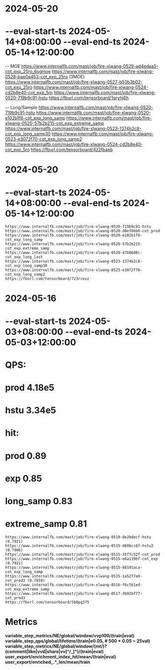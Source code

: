 # 2024-05-20
# --eval-start-ts 2024-05-14+08:00:00 --eval-end-ts 2024-05-14+12:00:00

-- MOE
https://www.internalfb.com/mast/job/fire-xlwang-0529-ad4edaa5-cot_exp_25ro_6sgmoe
https://www.internalfb.com/mast/job/fire-xlwang-0528-bae0a453-cot_exp_25ro (3MOE)
https://www.internalfb.com/mast/job/fire-xlwang-0527-b53b3b02-cot_exp_25ro
https://www.internalfb.com/mast/job/fire-xlwang-0524-cd2b8e40-cot_exp_5ro
https://www.internalfb.com/mast/job/fire-xlwang-0520-719b9c91-hstu
https://fburl.com/tensorboard/1qryhj6h


-- Long/Sample
https://www.internalfb.com/mast/job/fire-xlwang-0520-719b9c91-hstu
https://www.internalfb.com/mast/job/fire-xlwang-0520-e102b1f8-cot_exp_long_samp
https://www.internalfb.com/mast/job/fire-xlwang-0520-57b2b215-cot_exp_extreme_samp
https://www.internalfb.com/mast/job/fire-xlwang-0523-1374b2c8-cot_exp_long_samp30
https://www.internalfb.com/mast/job/fire-xlwang-0523-e3072f70-cot_exp_long_samp2
https://www.internalfb.com/mast/job/fire-xlwang-0524-cd2b8e40-cot_exp_5ro
https://fburl.com/tensorboard/4z2fbaeb

# 2024-05-20
# --eval-start-ts 2024-05-14+08:00:00 --eval-end-ts 2024-05-14+12:00:00
```
https://www.internalfb.com/mast/job/fire-xlwang-0520-719b9c91-hstu
https://www.internalfb.com/mast/job/fire-xlwang-0520-d0ef0eb0-cot_prod
https://www.internalfb.com/mast/job/fire-xlwang-0520-e102b1f8-cot_exp_long_samp
https://www.internalfb.com/mast/job/fire-xlwang-0520-57b2b215-cot_exp_extreme_samp
https://www.internalfb.com/mast/job/fire-xlwang-0520-4768608c-cot_exp_long_last
https://www.internalfb.com/mast/job/fire-xlwang-0523-1374b2c8-cot_exp_long_samp30
https://www.internalfb.com/mast/job/fire-xlwang-0523-e3072f70-cot_exp_long_samp2
https://fburl.com/tensorboard/7z3rcevz
```

# 2024-05-16
# --eval-start-ts 2024-05-03+08:00:00 --eval-end-ts 2024-05-03+12:00:00
# QPS:
#   prod 4.18e5
#   hstu 3.34e5
# hit:
#   prod 0.89
#   exp 0.85
#   long_samp 0.83
#   extreme_samp 0.81
```
https://www.internalfb.com/mast/job/fire-xlwang-0510-0e2bdecf-hstu (0.7921)
https://www.internalfb.com/mast/job/fire-xlwang-0515-d60bcc6f-hstu2 (0.7906)
https://www.internalfb.com/mast/job/fire-xlwang-0515-35ffc52f-cot_prod
https://www.internalfb.com/mast/job/fire-xlwang-0515-e6a139bf-cot_exp (0.7921)
https://www.internalfb.com/mast/job/fire-xlwang-0515-88191aca-cot_exp_long_samp
https://www.internalfb.com/mast/job/fire-xlwang-0515-1a52f7a0-cot_prod2 (0.7859)
https://www.internalfb.com/mast/job/fire-xlwang-0516-f6c561ed-cot_exp_extreme_samp
https://www.internalfb.com/mast/job/fire-xlwang-0517-3b92bf77-cot_prod3
https://fburl.com/tensorboard/5b0pq375
```


# Metrics
**variable_step_metrics/NE/global/window/vvp100/(train|eval)**
**variable_step_qps/global/lifetime/(train|e0.05,  # 500 * 0.05 ~ 25val)**
**variable_step_metrics/NE/global/window/(mt/)?(comment|like|vvd|share|vv[^/_]*)/(train|eval)**
**user_export/enrichment_index_hit/mean/(train|eval)**
**user_export/enriched_.*_len/mean/train**
